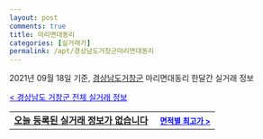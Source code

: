 ```yaml
---
layout: post
comments: true
title: 마리면대동리
categories: [실거래가]
permalink: /apt/경상남도거창군마리면대동리
---
```


2021년 09월 18일 기준, <a href="/apt/경상남도거창군">경상남도거창군</a> 마리면대동리 한달간 실거래 정보

<a style="color: blue;" href="/apt/경상남도거창군">< 경상남도 거창군 전체 실거래 정보</a>
<!---- start ---->
<table>
  <tr>
    <td colspan="4" style="font-weight: bold;"><a href="/apt/경상남도거창군마리면대동리{name_without_space}">오늘 등록된 실거래 정보가 없습니다</a> &nbsp;&nbsp;&nbsp; <a style="color: blue; font-size: smaller;" href="/apt/경상남도거창군마리면대동리{name_without_space}">면적별 최고가 ></a></td>
  </tr>
    
</table>
<!---- end ---->
    